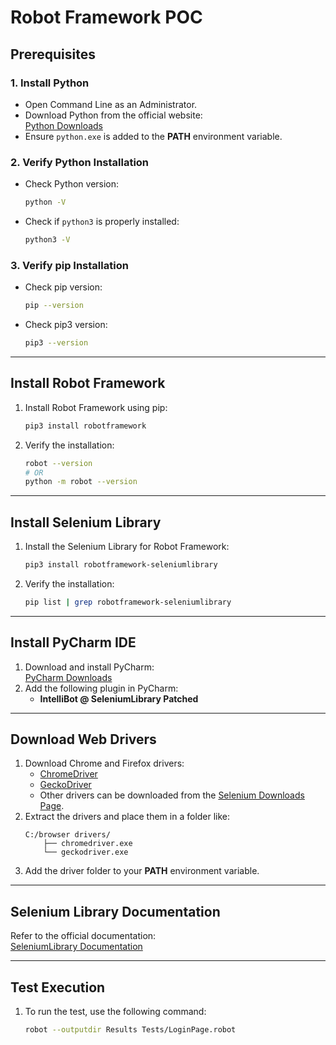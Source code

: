 # Robot Framework POC

## Prerequisites

### 1. Install Python
- Open Command Line as an Administrator.
- Download Python from the official website:  
  [Python Downloads](https://www.python.org/downloads/)
- Ensure `python.exe` is added to the **PATH** environment variable.

### 2. Verify Python Installation
- Check Python version:
  ```bash
  python -V
  ```
- Check if `python3` is properly installed:
  ```bash
  python3 -V
  ```

### 3. Verify pip Installation
- Check pip version:
  ```bash
  pip --version
  ```
- Check pip3 version:
  ```bash
  pip3 --version
  ```

---

## Install Robot Framework

1. Install Robot Framework using pip:
   ```bash
   pip3 install robotframework
   ```
2. Verify the installation:
   ```bash
   robot --version
   # OR
   python -m robot --version
   ```

---

## Install Selenium Library

1. Install the Selenium Library for Robot Framework:
   ```bash
   pip3 install robotframework-seleniumlibrary
   ```
2. Verify the installation:
   ```bash
   pip list | grep robotframework-seleniumlibrary
   ```

---

## Install PyCharm IDE

1. Download and install PyCharm:  
   [PyCharm Downloads](https://www.jetbrains.com/pycharm/)
2. Add the following plugin in PyCharm:
   - **IntelliBot @ SeleniumLibrary Patched**

---

## Download Web Drivers

1. Download Chrome and Firefox drivers:  
   - [ChromeDriver](https://developer.chrome.com/docs/chromedriver/#latest_chromedriver_binaries)  
   - [GeckoDriver](https://github.com/mozilla/geckodriver/releases)  
   - Other drivers can be downloaded from the [Selenium Downloads Page](https://www.selenium.dev/downloads/).
2. Extract the drivers and place them in a folder like:
   ```
   C:/browser drivers/
       ├── chromedriver.exe
       └── geckodriver.exe
   ```
3. Add the driver folder to your **PATH** environment variable.

---

## Selenium Library Documentation

Refer to the official documentation:  
[SeleniumLibrary Documentation](https://robotframework.org/SeleniumLibrary/SeleniumLibrary.html)

---

## Test Execution

1. To run the test, use the following command:
   ```bash
   robot --outputdir Results Tests/LoginPage.robot
   ```
